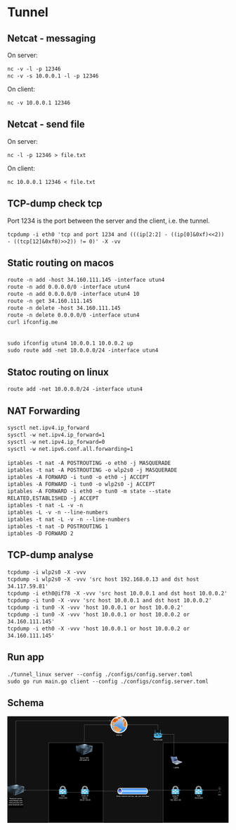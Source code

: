 # Tunnel


## Netcat - messaging
On server:
```
nc -v -l -p 12346
nc -v -s 10.0.0.1 -l -p 12346
```

On client:
```
nc -v 10.0.0.1 12346
```


## Netcat - send file
On server:
```
nc -l -p 12346 > file.txt
```

On client:
```
nc 10.0.0.1 12346 < file.txt
```


## TCP-dump check tcp
Port 1234 is the port between the server and the client, i.e. the tunnel.
```
tcpdump -i eth0 'tcp and port 1234 and (((ip[2:2] - ((ip[0]&0xf)<<2)) - ((tcp[12]&0xf0)>>2)) != 0)' -X -vv
```


## Static routing on macos
```
route -n add -host 34.160.111.145 -interface utun4
route -n add 0.0.0.0/0 -interface utun4
route -n add 0.0.0.0/0 -interface utun4 10
route -n get 34.160.111.145
route -n delete -host 34.160.111.145
route -n delete 0.0.0.0/0 -interface utun4
curl ifconfig.me


sudo ifconfig utun4 10.0.0.1 10.0.0.2 up
sudo route add -net 10.0.0.0/24 -interface utun4

```

## Statoc routing on linux
```
route add -net 10.0.0.0/24 -interface utun4
```


## NAT Forwarding
```
sysctl net.ipv4.ip_forward
sysctl -w net.ipv4.ip_forward=1
sysctl -w net.ipv4.ip_forward=0
sysctl -w net.ipv6.conf.all.forwarding=1

iptables -t nat -A POSTROUTING -o eth0 -j MASQUERADE
iptables -t nat -A POSTROUTING -o wlp2s0 -j MASQUERADE
iptables -A FORWARD -i tun0 -o eth0 -j ACCEPT
iptables -A FORWARD -i tun0 -o wlp2s0 -j ACCEPT
iptables -A FORWARD -i eth0 -o tun0 -m state --state RELATED,ESTABLISHED -j ACCEPT
iptables -t nat -L -v -n
iptables -L -v -n --line-numbers
iptables -t nat -L -v -n --line-numbers
iptables -t nat -D POSTROUTING 1
iptables -D FORWARD 2
```

## TCP-dump analyse
```
tcpdump -i wlp2s0 -X -vvv
tcpdump -i wlp2s0 -X -vvv 'src host 192.168.0.13 and dst host 34.117.59.81'
tcpdump -i eth0@if78 -X -vvv 'src host 10.0.0.1 and dst host 10.0.0.2'
tcpdump -i tun0 -X -vvv 'src host 10.0.0.1 and dst host 10.0.0.2'
tcpdump -i tun0 -X -vvv 'host 10.0.0.1 or host 10.0.0.2'
tcpdump -i tun0 -X -vvv 'host 10.0.0.1 or host 10.0.0.2 or 34.160.111.145'
tcpdump -i eth0 -X -vvv 'host 10.0.0.1 or host 10.0.0.2 or 34.160.111.145'
```

## Run app
```
./tunnel_linux server --config ./configs/config.server.toml
sudo go run main.go client --config ./configs/config.server.toml
```

## Schema
![Schema](public/tunnel_schema.png)
